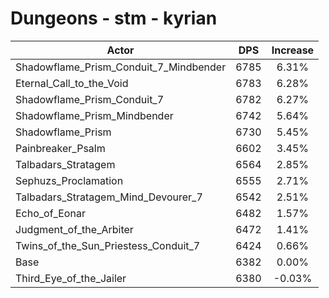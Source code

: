 # Dungeons - stm - kyrian
| Actor | DPS | Increase |
|---|:---:|:---:|
|Shadowflame_Prism_Conduit_7_Mindbender|6785|6.31%|
|Eternal_Call_to_the_Void|6783|6.28%|
|Shadowflame_Prism_Conduit_7|6782|6.27%|
|Shadowflame_Prism_Mindbender|6742|5.64%|
|Shadowflame_Prism|6730|5.45%|
|Painbreaker_Psalm|6602|3.45%|
|Talbadars_Stratagem|6564|2.85%|
|Sephuzs_Proclamation|6555|2.71%|
|Talbadars_Stratagem_Mind_Devourer_7|6542|2.51%|
|Echo_of_Eonar|6482|1.57%|
|Judgment_of_the_Arbiter|6472|1.41%|
|Twins_of_the_Sun_Priestess_Conduit_7|6424|0.66%|
|Base|6382|0.00%|
|Third_Eye_of_the_Jailer|6380|-0.03%|

